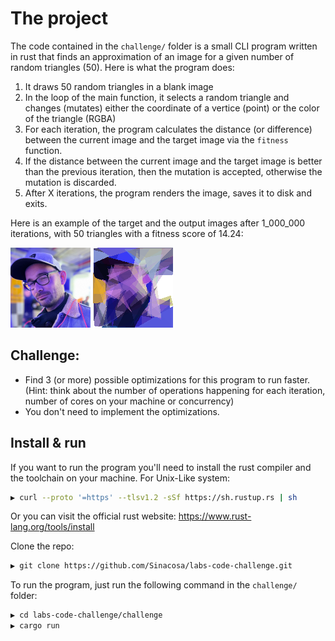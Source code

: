 # The project
The code contained in the `challenge/` folder is a small CLI program written in rust that finds an approximation of an image for a given number of random triangles (50).
Here is what the program does:

1. It draws 50 random triangles in a blank image
2. In the loop of the main function, it selects a random triangle and changes (mutates) either the coordinate of a vertice (point) or the color of the triangle (RGBA)
3. For each iteration, the program calculates the distance (or difference) between the current image and the target image via the `fitness` function.
4. If the distance between the current image and the target image is better than the previous iteration, then the mutation is accepted, otherwise the mutation is discarded.
5. After X iterations, the program renders the image, saves it to disk and exits.

Here is an example of the target and the output images after 1_000_000 iterations, with 50 triangles with a fitness score of 14.24: 

![target.png](./challenge/result_example/target.png) 
![target.png](./challenge/result_example/output.png) 


## Challenge:
* Find 3 (or more) possible optimizations for this program to run faster. (Hint: think about the number of operations happening for each iteration, number of cores on your machine or concurrency)
* You don't need to implement the optimizations.

## Install & run

If you want to run the program you'll need to install the rust compiler and the toolchain on your machine.
For Unix-Like system:
```bash
▶ curl --proto '=https' --tlsv1.2 -sSf https://sh.rustup.rs | sh
```

Or you can visit the official rust website: https://www.rust-lang.org/tools/install

Clone the repo:
```bash
▶ git clone https://github.com/Sinacosa/labs-code-challenge.git
```

To run the program, just run the following command in the `challenge/` folder:
```bash
▶ cd labs-code-challenge/challenge
▶ cargo run
```
